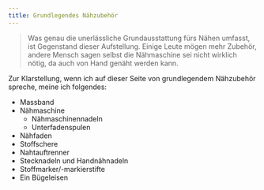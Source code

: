 ```yaml
---
title: Grundlegendes Nähzubehör
---
```


> Was genau die unerlässliche Grundausstattung fürs Nähen umfasst, ist Gegenstand dieser Aufstellung. Einige Leute mögen mehr Zubehör, andere Mensch sagen selbst die Nähmaschine sei nicht wirklich nötig, da auch von Hand genäht werden kann.

Zur Klarstellung, wenn ich auf dieser Seite von grundlegendem Nähzubehör spreche, meine ich folgendes:

 - Massband
 - Nähmaschine
   - Nähmaschinennadeln
   - Unterfadenspulen
 - Nähfaden
 - Stoffschere
 - Nahtauftrenner
 - Stecknadeln und Handnähnadeln
 - Stoffmarker/-markierstifte
 - Ein Bügeleisen
